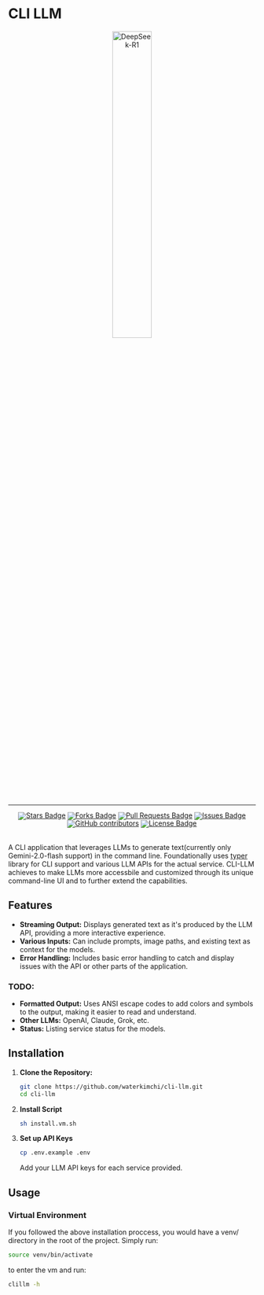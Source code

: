 # CLI LLM
<div align="center">
  <img src="https://github.com/user-attachments/assets/bcbdd4b2-5eed-4671-8e08-6a94883f4daa" width="40%" alt="DeepSeek-R1" />
</div>
<hr>
<div align="center" style="line-height: 1;">
    <a href="https://github.com/waterkimchi/cli-llm/"><img src="https://img.shields.io/github/stars/waterkimchi/cli-llm" alt="Stars Badge"/></a>
<a href="https://github.com/waterkimchi/cli-llm"><img src="https://img.shields.io/github/forks/waterkimchi/cli-llm" alt="Forks Badge"/></a>
<a href="https://github.com/waterkimchi/cli-llm"><img src="https://img.shields.io/github/issues-pr/waterkimchi/cli-llm" alt="Pull Requests Badge"/></a>
<a href="https://github.com/waterkimchi/cli-llm"><img src="https://img.shields.io/github/issues/waterkimchi/cli-llm" alt="Issues Badge"/></a>
<a href="https://github.com/waterkimchi/cli-llm"><img alt="GitHub contributors" src="https://img.shields.io/github/contributors/waterkimchi/cli-llm?color=2b9348"></a>
<a href="https://github.com/waterkimchi/cli-llm/blob/master/LICENSE"><img src="https://img.shields.io/github/license/waterkimchi/cli-llm?color=2b9348" alt="License Badge"/></a>
</div>
<br>

A CLI application that leverages LLMs to generate text(currently only Gemini-2.0-flash support) in the command line. Foundationally uses [typer](https://typer.tiangolo.com) library for CLI support and various LLM APIs for the actual service. CLI-LLM achieves to make LLMs more accessbile and customized through its unique command-line UI and to further extend the capabilities.

## Features

* **Streaming Output:** Displays generated text as it's produced by the LLM API, providing a more interactive experience.
* **Various Inputs:**  Can include prompts, image paths, and existing text as context for the models.
* **Error Handling:** Includes basic error handling to catch and display issues with the API or other parts of the application.

### TODO:
* **Formatted Output:** Uses ANSI escape codes to add colors and symbols to the output, making it easier to read and understand.
* **Other LLMs:** OpenAI, Claude, Grok, etc.
* **Status:** Listing service status for the models.

## Installation

1. **Clone the Repository:**
   ```bash
   git clone https://github.com/waterkimchi/cli-llm.git
   cd cli-llm
2. **Install Script**
   ```bash
   sh install.vm.sh
3. **Set up API Keys**
   ```bash
   cp .env.example .env
   ```
   Add your LLM API keys for each service provided.

## Usage
### Virtual Environment
If you followed the above installation proccess, you would have a venv/ directory in the root of the project. Simply run:
```bash
source venv/bin/activate
```
to enter the vm and run:
```bash
clillm -h
```


